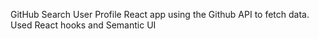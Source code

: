 GitHub Search User Profile React app using the Github API to fetch data. Used React hooks and Semantic UI 
